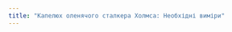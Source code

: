 ```yaml
---
title: "Капелюх оленячого сталкера Холмса: Необхідні виміри"
---
```


<PatternMeasurements pattern='holmes' />
